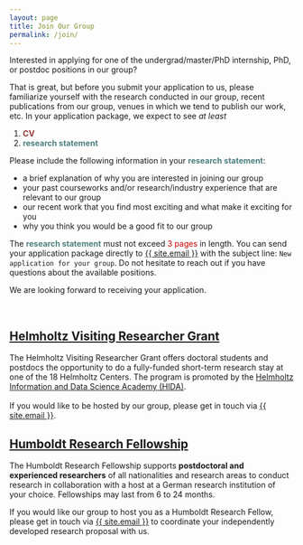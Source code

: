 ```yaml
---
layout: page
title: Join Our Group
permalink: /join/
---
```


Interested in applying for one of the undergrad/master/PhD internship, PhD, or postdoc positions in our group? 

That is great, but before you submit your application to us, please familiarize yourself with the research conducted in our group, recent publications from our group, venues in which we tend to publish our work, etc. In your application package, we expect to see <i>at least</i>

1. <font color="#973535"><b>CV</b></font>
2. <font color="#4d7f7f"><b>research statement</b></font>

Please include the following information in your <font color="#4d7f7f"><b>research statement</b></font>: 

- a brief explanation of why you are interested in joining our group
- your past courseworks and/or research/industry experience that are relevant to our group
- our recent work that you find most exciting and what make it exciting for you
- why you think you would be a good fit to our group

The <font color="#4d7f7f"><b>research statement</b></font> must not exceed <font color="#cc0000">3 pages</font> in length. You can send your application package directly to <a class="u-email" href="mailto:{{ site.email }}">{{ site.email }}</a> with the subject line: `New application for your group`. Do not hesitate to reach out if you have questions about the available positions.

We are looking forward to receiving your application.

<br>

## [Helmholtz Visiting Researcher Grant](https://www.helmholtz-hida.de/en/new-horizons/hida-visiting-program/)

The Helmholtz Visiting Researcher Grant offers doctoral students and postdocs the opportunity to do a fully-funded short-term research stay at one of the 18 Helmholtz Centers. The program is promoted by the [Helmholtz Information and Data Science Academy (HIDA)](https://www.helmholtz-hida.de/en/).
<br><br>
If you would like to be hosted by our group, please get in touch via <a class="u-email" href="mailto:{{ site.email }}">{{ site.email }}</a>.

## [Humboldt Research Fellowship](https://www.humboldt-foundation.de/en/apply/sponsorship-programmes/humboldt-research-fellowship)

The Humboldt Research Fellowship supports **postdoctoral and experienced researchers** of all nationalities and research areas to conduct research in collaboration with a host at a German research institution of your choice. Fellowships may last from 6 to 24 months.

If you would like our group to host you as a Humboldt Research Fellow, please get in touch via <a class="u-email" href="mailto:{{ site.email }}">{{ site.email }}</a> to coordinate your independently developed research proposal with us.
